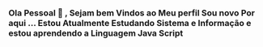 ### Ola Pessoal 👋 , Sejam bem Vindos ao Meu perfil Sou novo Por aqui ... Estou Atualmente Estudando Sistema e Informação e estou aprendendo a Linguagem Java Script

<!--
**yagohpt11221/yagohpt11221** is a ✨ _special_ ✨ repository because its `README.md` (this file) appears on your GitHub profile.

Here are some ideas to get you started:

- 🔭 I’m currently working on ...
- 🌱 I’m currently learning ...
- 👯 I’m looking to collaborate on ...
- 🤔 I’m looking for help with ...
- 💬 Ask me about ...
- 📫 How to reach me: ...
- 😄 Pronouns: ...
- ⚡ Fun fact: ...
-->
